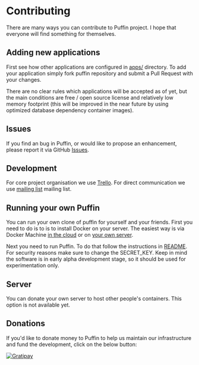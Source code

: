 # Contributing

There are many ways you can contribute to Puffin project. 
I hope that everyone will find something for themselves.

## Adding new applications

First see how other applications are configured in [apps/](apps/) directory. 
To add your application simply fork puffin repository and submit a Pull Request with your changes.

There are no clear rules which applications will be accepted as of yet,
but the main conditions are free / open source license and relatively low memory footprint 
(this will be improved in the near future by using optimized database dependency container images).

## Issues

If you find an bug in Puffin, or would like to propose an enhancement, 
please report it via GitHub [Issues](https://github.com/loomchild/puffin/issues).

## Development

For core project organisation we use [Trello](https://trello.com/b/ov1cHTtu). 
For direct communication we use [mailing list](mailto:puffin@librelist.com) mailing list.

## Running your own Puffin

You can run your own clone of puffin for yourself and your friends. 
First you need to do is to is to install Docker on your server.
The easiest way is via Docker Machine [in the cloud](https://docs.docker.com/machine/get-started-cloud/) 
or on [your own server](http://loomchild.net/2015/09/20/your-own-docker-machine/).

Next you need to run Puffin. To do that follow the instructions in [README](README.md#using-docker).
For security reasons make sure to change the SECRET_KEY. 
Keep in mind the software is in early alpha development stage, so it should be used for experimentation only.

## Server

You can donate your own server to host other people's containers. This option is not available yet. 

## Donations

If you'd like to donate money to Puffin to help us maintain our infrastructure and fund the development, 
click on the below button:

[![Gratipay](https://img.shields.io/gratipay/loomchild.svg)](https://gratipay.com/~loomchild/)
